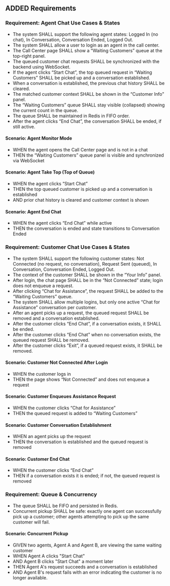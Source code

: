 ## ADDED Requirements

### Requirement: Agent Chat Use Cases & States
- The system SHALL support the following agent states: Logged In (no chat), In Conversation, Conversation Ended, Logged Out.
- The system SHALL allow a user to login as an agent in the call center.
- The Call Center page SHALL show a “Waiting Customers” queue at the top-right panel.
- The queued customer chat requests SHALL be synchronized with the backend using WebSocket.
- If the agent clicks “Start Chat”, the top queued request in “Waiting Customers” SHALL be picked up and a conversation established.
- When a conversation is established, the previous chat history SHALL be cleared.
- The matched customer context SHALL be shown in the “Customer Info” panel.
- The “Waiting Customers” queue SHALL stay visible (collapsed) showing the current count in the queue.
- The queue SHALL be maintained in Redis in FIFO order.
- After the agent clicks “End Chat”, the conversation SHALL be ended, if still active.

#### Scenario: Agent Monitor Mode
- WHEN the agent opens the Call Center page and is not in a chat
- THEN the “Waiting Customers” queue panel is visible and synchronized via WebSocket

#### Scenario: Agent Take Top (Top of Queue)
- WHEN the agent clicks “Start Chat”
- THEN the top queued customer is picked up and a conversation is established
- AND prior chat history is cleared and customer context is shown

#### Scenario: Agent End Chat
- WHEN the agent clicks “End Chat” while active
- THEN the conversation is ended and state transitions to Conversation Ended

### Requirement: Customer Chat Use Cases & States
- The system SHALL support the following customer states: Not Connected (no request, no conversation), Request Sent (queued), In Conversation, Conversation Ended, Logged Out.
- The context of the customer SHALL be shown in the “Your Info” panel.
- After login, the chat page SHALL be in the “Not Connected” state; login does not enqueue a request.
- After clicking “Chat for Assistance”, the request SHALL be added to the “Waiting Customers” queue.
- The system SHALL allow multiple logins, but only one active “Chat for Assistance” conversation per customer.
- After an agent picks up a request, the queued request SHALL be removed and a conversation established.
- After the customer clicks “End Chat”, if a conversation exists, it SHALL be ended.
- After the customer clicks “End Chat” when no conversation exists, the queued request SHALL be removed.
- After the customer clicks “Exit”, if a queued request exists, it SHALL be removed.

#### Scenario: Customer Not Connected After Login
- WHEN the customer logs in
- THEN the page shows “Not Connected” and does not enqueue a request

#### Scenario: Customer Enqueues Assistance Request
- WHEN the customer clicks “Chat for Assistance”
- THEN the queued request is added to “Waiting Customers”

#### Scenario: Customer Conversation Establishment
- WHEN an agent picks up the request
- THEN the conversation is established and the queued request is removed

#### Scenario: Customer End Chat
- WHEN the customer clicks “End Chat”
- THEN if a conversation exists it is ended; if not, the queued request is removed

### Requirement: Queue & Concurrency
- The queue SHALL be FIFO and persisted in Redis.
- Concurrent pickup SHALL be safe: exactly one agent can successfully pick up a customer; other agents attempting to pick up the same customer will fail.

#### Scenario: Concurrent Pickup
- GIVEN two agents, Agent A and Agent B, are viewing the same waiting customer
- WHEN Agent A clicks "Start Chat"
- AND Agent B clicks "Start Chat" a moment later
- THEN Agent A's request succeeds and a conversation is established
- AND Agent B's request fails with an error indicating the customer is no longer available.
